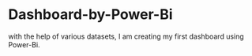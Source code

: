 # Dashboard-by-Power-Bi
with the help of various datasets, I am creating my first dashboard using Power-Bi.
